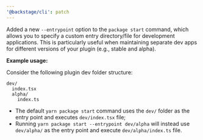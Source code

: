 ```yaml
---
'@backstage/cli': patch
---
```


Added a new `--entrypoint` option to the `package start` command, which allows you to specify a custom entry directory/file for development applications. This is particularly useful when maintaining separate dev apps for different versions of your plugin (e.g., stable and alpha).

**Example usage:**

Consider the following plugin dev folder structure:

```
dev/
  index.tsx
  alpha/
    index.ts
```

- The default `yarn package start` command uses the `dev/` folder as the entry point and executes `dev/index.tsx` file;
- Running `yarn package start --entrypoint dev/alpha` will instead use `dev/alpha/` as the entry point and execute `dev/alpha/index.ts` file.
